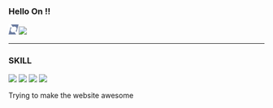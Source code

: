 ### Hello On !!


<div>
  <a href="https://my-website-4j0l0m0d2-on-s.vercel.app/code/main/main.html" target="blank"><img src="https://raw.githubusercontent.com/On-s/On-s/47251616393d735b20e999a502f914964a209954/On_s_logo.svg" width="20px" height="20px"/><img src="https://img.shields.io/badge/MyWebsite-Ons-1C1F42">
      </a>
</div>


------



### SKILL
<div>
<img src="https://img.shields.io/badge/-HTML5-f2f2f2?logo=HTML5"/>
<img src="https://img.shields.io/badge/-CSS3-f2f2f2?logo=CSS3&logoColor=1572B6"/>
<img src="https://img.shields.io/badge/-JavaScript-f2f2f2?logo=JavaScript"/>
    <img src="https://img.shields.io/badge/-jQuery-f2f2f2?logo=jQuery"/>
</div>





Trying to make the website awesome

